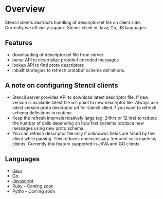 # Overview

Stencil clients abstracts handling of descriptorset file on client side. Currently we officially support Stencil client in Java, Go, JS languages.

## Features

- downloading of descriptorset file from server
- parse API to deserialize protobuf encoded messages
- lookup API to find proto descriptors
- inbuilt strategies to refresh protobuf schema definitions.

## A note on configuring Stencil clients

- Stencil server provides API to download latest descriptor file. If new version is available latest file will point to new descriptor file. Always use latest version proto descriptor url for stencil client if you want to refresh schema definitions in runtime.
- Keep the refresh intervals relatively large (eg: 24hrs or 12 hrs) to reduce the number of calls depending on how fast systems produce new messages using new proto schema.
- You can refresh descriptor file only if unknowns fields are faced by the client while parsing. This reduces unneccessary frequent calls made by clients. Currently this feature supported in JAVA and GO clients.

## Languages

- [Java](java)
- [Go](go)
- [Javascript](js)
- Ruby - Coming soon
- Pytho - Coming soon
